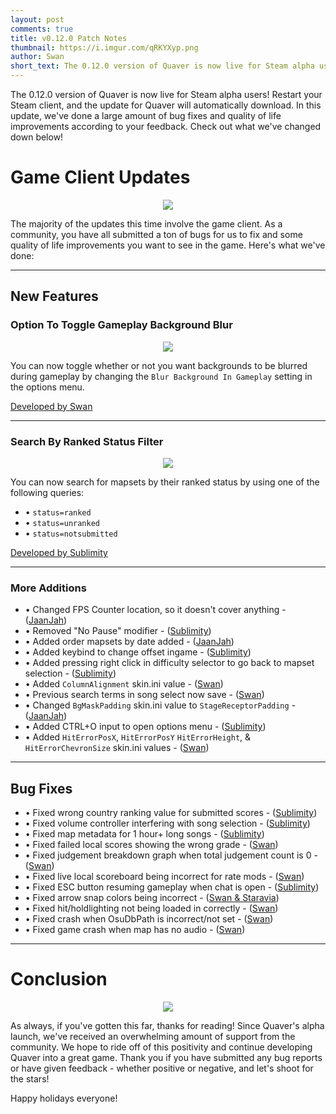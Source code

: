 ```yaml
---
layout: post
comments: true
title: v0.12.0 Patch Notes
thumbnail: https://i.imgur.com/qRKYXyp.png
author: Swan
short_text: The 0.12.0 version of Quaver is now live for Steam alpha users! Restart your Steam client, and the update for Quaver will automatically download. In this update, we've done a large amount of bug fixes...
---
```


The 0.12.0 version of Quaver is now live for Steam alpha users! Restart your Steam client, and the update for Quaver will automatically download. In this update, we've done a large amount of bug fixes and quality of life improvements according to your feedback. Check out what we've changed down below!

# Game Client Updates

<p align="center"><img src="https://i.imgur.com/khsSx1F.jpg"></p>

The majority of the updates this time involve the game client. As a community, you have all submitted a ton of bugs for us to fix and some quality of life improvements you want to see in the game. Here's what we've done:

--- 

## New Features

### Option To Toggle Gameplay Background Blur

<p align="center"><img src="https://camo.githubusercontent.com/4c787e1c2880305f91d5de9d3824c23592c9dce9/68747470733a2f2f692e696d6775722e636f6d2f78483039336a302e706e67"></p>

You can now toggle whether or not you want backgrounds to be blurred during gameplay by changing the `Blur Background In Gameplay` setting in the options menu.

[Developed by Swan](https://github.com/Quaver/Quaver/pull/316)

---

### Search By Ranked Status Filter

<p align="center"><img src="https://i.imgur.com/HTgAqlT.png"></p>

You can now search for mapsets by their ranked status by using one of the following queries:

* • `status=ranked`
* • `status=unranked`
* • `status=notsubmitted`

[Developed by Sublimity](https://github.com/Quaver/Quaver/pull/272)

---

### More Additions

* • Changed FPS Counter location, so it doesn't cover anything - ([JaanJah](https://github.com/Quaver/Quaver/pull/271))
* • Removed "No Pause" modifier - ([Sublimity](https://github.com/Quaver/Quaver/pull/273))
* • Added order mapsets by date added - ([JaanJah](https://github.com/Quaver/Quaver/pull/279))
* • Added keybind to change offset ingame - ([Sublimity](https://github.com/Quaver/Quaver/pull/317))
* • Added pressing right click in difficulty selector to go back to mapset selection - ([Sublimity](https://github.com/Quaver/Quaver/pull/325))
* • Added `ColumnAlignment` skin.ini value - ([Swan](https://github.com/Quaver/Quaver/pull/322))
* • Previous search terms in song select now save - ([Swan](https://github.com/Quaver/Quaver/pull/327))
* • Changed `BgMaskPadding` skin.ini value to `StageReceptorPadding` - ([JaanJah](https://github.com/Quaver/Quaver/pull/328))
* • Added CTRL+O input to open options menu - ([Sublimity](https://github.com/Quaver/Quaver/pull/332))
* • Added `HitErrorPosX`, `HitErrorPosY` `HitErrorHeight`, & `HitErrorChevronSize` skin.ini values - ([Swan](https://github.com/Quaver/Quaver/pull/345))

---

## Bug Fixes

* • Fixed wrong country ranking value for submitted scores - ([Sublimity](https://github.com/Quaver/Quaver/pull/277))
* • Fixed volume controller interfering with song selection - ([Sublimity](https://github.com/Quaver/Quaver/pull/310))
* • Fixed map metadata for 1 hour+ long songs - ([Sublimity](https://github.com/Quaver/Quaver/pull/313))
* • Fixed failed local scores showing the wrong grade - ([Swan](https://github.com/Quaver/Quaver/pull/315))
* • Fixed judgement breakdown graph when total judgement count is 0 - ([Swan](https://github.com/Quaver/Quaver/pull/318))
* • Fixed live local scoreboard being incorrect for rate mods - ([Swan](https://github.com/Quaver/Quaver/pull/320))
* • Fixed ESC button resuming gameplay when chat is open - ([Sublimity](https://github.com/Quaver/Quaver/pull/331))
* • Fixed arrow snap colors being incorrect - ([Swan & Staravia](https://github.com/Quaver/Quaver/pull/346))
* • Fixed hit/holdlighting not being loaded in correctly - ([Swan](https://github.com/Quaver/Quaver/pull/349))
* • Fixed crash when OsuDbPath is incorrect/not set - ([Swan](https://github.com/Quaver/Quaver/pull/351))
* • Fixed game crash when map has no audio - ([Swan](https://github.com/Quaver/Quaver/pull/369))

---

# Conclusion

<p align="center"><img src="https://i.imgur.com/6XhLmbn.jpg"></p>

As always, if you've gotten this far, thanks for reading! Since Quaver's alpha launch, we've received an overwhelming amount of support from the community. We hope to ride off of this positivity and continue developing Quaver into a great game. Thank you if you have submitted any bug reports or have given feedback - whether positive or negative, and let's shoot for the stars!

Happy holidays everyone!
